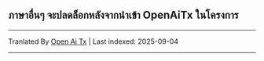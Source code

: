## ภาษาอื่นๆ จะปลดล็อกหลังจากนำเข้า OpenAiTx ในโครงการ

---

Tranlated By [Open Ai Tx](https://github.com/OpenAiTx/OpenAiTx) | Last indexed: 2025-09-04

---